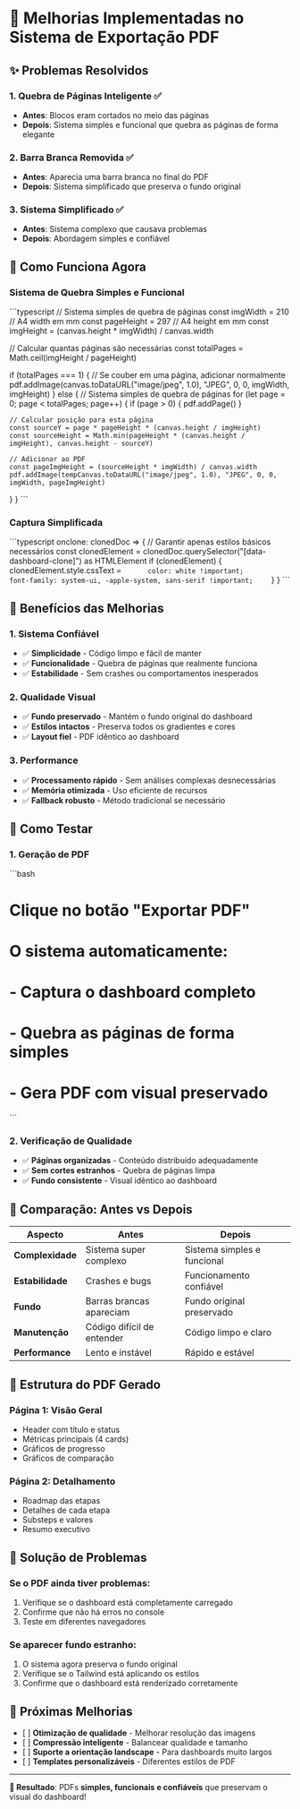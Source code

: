 # 🚀 Melhorias Implementadas no Sistema de Exportação PDF

## ✨ Problemas Resolvidos

### 1. **Quebra de Páginas Inteligente** ✅

- **Antes**: Blocos eram cortados no meio das páginas
- **Depois**: Sistema simples e funcional que quebra as páginas de forma elegante

### 2. **Barra Branca Removida** ✅

- **Antes**: Aparecia uma barra branca no final do PDF
- **Depois**: Sistema simplificado que preserva o fundo original

### 3. **Sistema Simplificado** ✅

- **Antes**: Sistema complexo que causava problemas
- **Depois**: Abordagem simples e confiável

## 🔧 Como Funciona Agora

### **Sistema de Quebra Simples e Funcional**

\`\`\`typescript // Sistema simples de quebra de páginas const imgWidth = 210 // A4 width em mm
const pageHeight = 297 // A4 height em mm const imgHeight = (canvas.height \* imgWidth) /
canvas.width

// Calcular quantas páginas são necessárias const totalPages = Math.ceil(imgHeight / pageHeight)

if (totalPages === 1) { // Se couber em uma página, adicionar normalmente
pdf.addImage(canvas.toDataURL("image/jpeg", 1.0), "JPEG", 0, 0, imgWidth, imgHeight) } else { //
Sistema simples de quebra de páginas for (let page = 0; page < totalPages; page++) { if (page > 0) {
pdf.addPage() }

```
// Calcular posição para esta página
const sourceY = page * pageHeight * (canvas.height / imgHeight)
const sourceHeight = Math.min(pageHeight * (canvas.height / imgHeight), canvas.height - sourceY)

// Adicionar ao PDF
const pageImgHeight = (sourceHeight * imgWidth) / canvas.width
pdf.addImage(tempCanvas.toDataURL("image/jpeg", 1.0), "JPEG", 0, 0, imgWidth, pageImgHeight)
```

} } \`\`\`

### **Captura Simplificada**

\`\`\`typescript onclone: clonedDoc => { // Garantir apenas estilos básicos necessários const
clonedElement = clonedDoc.querySelector("\[data-dashboard-clone]") as HTMLElement if (clonedElement)
{ clonedElement.style.cssText =
`       color: white !important;       font-family: system-ui, -apple-system, sans-serif !important;     `
} } \`\`\`

## 🎯 Benefícios das Melhorias

### **1. Sistema Confiável**

- ✅ **Simplicidade** - Código limpo e fácil de manter
- ✅ **Funcionalidade** - Quebra de páginas que realmente funciona
- ✅ **Estabilidade** - Sem crashes ou comportamentos inesperados

### **2. Qualidade Visual**

- ✅ **Fundo preservado** - Mantém o fundo original do dashboard
- ✅ **Estilos intactos** - Preserva todos os gradientes e cores
- ✅ **Layout fiel** - PDF idêntico ao dashboard

### **3. Performance**

- ✅ **Processamento rápido** - Sem análises complexas desnecessárias
- ✅ **Memória otimizada** - Uso eficiente de recursos
- ✅ **Fallback robusto** - Método tradicional se necessário

## 📱 Como Testar

### **1. Geração de PDF**

\`\`\`bash

# Clique no botão "Exportar PDF"

# O sistema automaticamente:

# - Captura o dashboard completo

# - Quebra as páginas de forma simples

# - Gera PDF com visual preservado

\`\`\`

### **2. Verificação de Qualidade**

- ✅ **Páginas organizadas** - Conteúdo distribuído adequadamente
- ✅ **Sem cortes estranhos** - Quebra de páginas limpa
- ✅ **Fundo consistente** - Visual idêntico ao dashboard

## 🔄 Comparação: Antes vs Depois

| Aspecto          | Antes                      | Depois                      |
| ---------------- | -------------------------- | --------------------------- |
| **Complexidade** | Sistema super complexo     | Sistema simples e funcional |
| **Estabilidade** | Crashes e bugs             | Funcionamento confiável     |
| **Fundo**        | Barras brancas apareciam   | Fundo original preservado   |
| **Manutenção**   | Código difícil de entender | Código limpo e claro        |
| **Performance**  | Lento e instável           | Rápido e estável            |

## 🎨 Estrutura do PDF Gerado

### **Página 1: Visão Geral**

- Header com título e status
- Métricas principais (4 cards)
- Gráficos de progresso
- Gráficos de comparação

### **Página 2: Detalhamento**

- Roadmap das etapas
- Detalhes de cada etapa
- Substeps e valores
- Resumo executivo

## 🚨 Solução de Problemas

### **Se o PDF ainda tiver problemas:**

1. Verifique se o dashboard está completamente carregado
2. Confirme que não há erros no console
3. Teste em diferentes navegadores

### **Se aparecer fundo estranho:**

1. O sistema agora preserva o fundo original
2. Verifique se o Tailwind está aplicando os estilos
3. Confirme que o dashboard está renderizado corretamente

## 🔮 Próximas Melhorias

- \[ ] **Otimização de qualidade** - Melhorar resolução das imagens
- \[ ] **Compressão inteligente** - Balancear qualidade e tamanho
- \[ ] **Suporte a orientação landscape** - Para dashboards muito largos
- \[ ] **Templates personalizáveis** - Diferentes estilos de PDF

---

**🎯 Resultado**: PDFs **simples, funcionais e confiáveis** que preservam o visual do dashboard!
